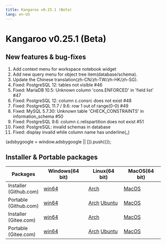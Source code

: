 ```yaml
---
title: Kangaroo v0.25.1 (Beta)
lang: en-US
---
```


# Kangaroo v0.25.1 (Beta)

## New features & bug-fixes
1. Add context menu for workspace notebook widget
2. Add new query menu for object tree item(database/schema).
3. Update the Chinese translation(zh-CN/zh-TW/zh-HK/zh-SG).
5. Fixed: PostgreSQL 12: tables not visible #46
6. Fixed: MariaDB 10.5: Unknown column 'cons.ENFORCED' in 'field list' #47
7. Fixed: PostgreSQL 12: column c.consrc does not exist #48
8. Fixed: PostgreSQL 11.7 / 9.6: row 1 out of range(0-0) #49
9. Fixed: MySQL 5.7.30: Unknown table 'CHECK_CONSTRAINTS' in information_schema #50
10. Fixed: PostgreSQL 9.6: column c.relispartition does not exist #51
11. Fixed: PostgreSQL: invalid schemas in database
12. Fixed: display invalid while column name has underline(_)

<div>
    <script2 type="text/javascript" async="true" src="https://pagead2.googlesyndication.com/pagead/js/adsbygoogle.js" />
    <ins class="adsbygoogle"
        style="display:block; text-align:center;"
        data-ad-layout="in-article"
        data-ad-format="fluid"
        data-ad-client="ca-pub-3975819313740938"
        data-ad-slot="6760827895"></ins>
    <script2 type="text/javascript">
        (adsbygoogle = window.adsbygoogle || []).push({});
    </script2>
</div>


## Installer & Portable packages <Badge text="link expired" type="warning"/>

| Packages        | Windows(64 bit) | Linux(64 bit)   | MacOS(64 bit)   |
|-----------------|-----------------|-----------------|-----------------|
| Installer<br/>(Github.com) | [win64](https://github.com/dbkangaroo/kangaroo/releases/download/v0.25.1.200601/kangaroo_0.25.1.200601_AMD64.exe) | [Arch](https://github.com/dbkangaroo/kangaroo/releases/download/v0.25.1.200601/kangaroo-0.25.1.200601-1-x86_64.pkg.tar.xz) | [MacOS](https://github.com/dbkangaroo/kangaroo/releases/download/v0.25.1.200601/kangaroo_0.25.1.200601_macos.dmg) |
| Portable<br/>(Github.com)  | [win64](https://github.com/dbkangaroo/kangaroo/releases/download/v0.25.1.200601/kangaroo_0.25.1.200601_AMD64.7z) | [Arch](https://github.com/dbkangaroo/kangaroo/releases/download/v0.25.1.200601/kangaroo_0.25.1.200601_arch.tar.gz) [Ubuntu](https://github.com/dbkangaroo/kangaroo/releases/download/v0.25.1.200601/kangaroo_0.25.1.200601_ubuntu.tar.gz) | [MacOS](https://github.com/dbkangaroo/kangaroo/releases/download/v0.25.1.200601/kangaroo_0.25.1.200601_macos.tar.gz) |
| Installer<br/>(Gitee.com) | [win64](https://gitee.com/dbkangaroo/kangaroo/attach_files/404585/download) | [Arch](https://gitee.com/dbkangaroo/kangaroo/attach_files/404583/download) | [MacOS](https://gitee.com/dbkangaroo/kangaroo/attach_files/404581/download) |
| Portable<br/>(Gitee.com)  | [win64](https://gitee.com/dbkangaroo/kangaroo/attach_files/404586/download) | [Arch](https://gitee.com/dbkangaroo/kangaroo/attach_files/404580/download) [Ubuntu](https://gitee.com/dbkangaroo/kangaroo/attach_files/404584/download) | [MacOS](https://gitee.com/dbkangaroo/kangaroo/attach_files/404582/download) |